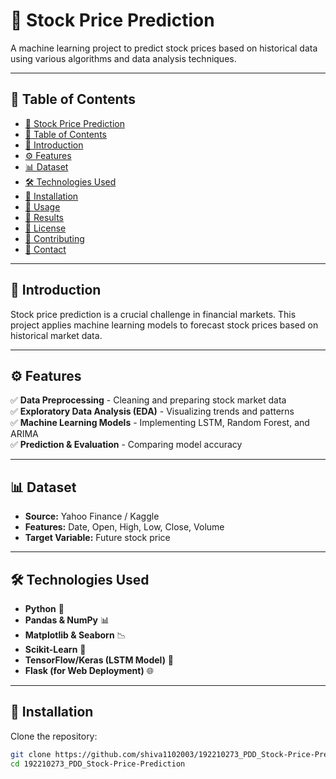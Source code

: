 # 📌 Stock Price Prediction
A machine learning project to predict stock prices based on historical data using various algorithms and data analysis techniques.

---

## 📖 Table of Contents
- [📌 Stock Price Prediction](#-stock-price-prediction)
- [📖 Table of Contents](#-table-of-contents)
- [📜 Introduction](#-introduction)
- [⚙️ Features](#️-features)
- [📊 Dataset](#-dataset)
- [🛠️ Technologies Used](#️-technologies-used)
- [🚀 Installation](#-installation)
- [📌 Usage](#-usage)
- [📝 Results](#-results)
- [📜 License](#-license)
- [🙌 Contributing](#-contributing)
- [📩 Contact](#-contact)

---

## 📜 Introduction
Stock price prediction is a crucial challenge in financial markets. This project applies machine learning models to forecast stock prices based on historical market data.

---

## ⚙️ Features
✅ **Data Preprocessing** - Cleaning and preparing stock market data  
✅ **Exploratory Data Analysis (EDA)** - Visualizing trends and patterns  
✅ **Machine Learning Models** - Implementing LSTM, Random Forest, and ARIMA  
✅ **Prediction & Evaluation** - Comparing model accuracy  

---

## 📊 Dataset
- **Source:** Yahoo Finance / Kaggle  
- **Features:** Date, Open, High, Low, Close, Volume  
- **Target Variable:** Future stock price  

---

## 🛠️ Technologies Used
- **Python** 🐍  
- **Pandas & NumPy** 📊  
- **Matplotlib & Seaborn** 📉  
- **Scikit-Learn** 🤖  
- **TensorFlow/Keras (LSTM Model)** 🧠  
- **Flask (for Web Deployment)** 🌐  

---

## 🚀 Installation
Clone the repository:
```sh
git clone https://github.com/shiva1102003/192210273_PDD_Stock-Price-Prediction.git
cd 192210273_PDD_Stock-Price-Prediction
